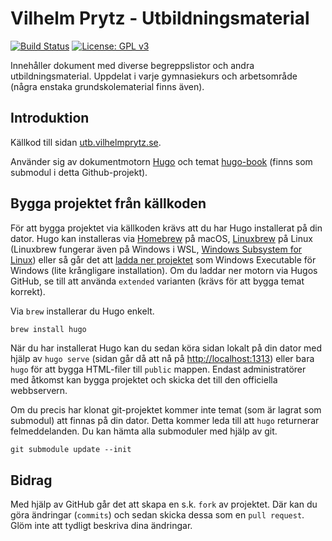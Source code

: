 # Vilhelm Prytz - Utbildningsmaterial

[![Build Status](https://travis-ci.org/VilhelmPrytz/utbildningsmaterial.svg?branch=master)](https://travis-ci.org/VilhelmPrytz/utbildningsmaterial) [![License: GPL v3](https://img.shields.io/badge/License-GPLv3-blue.svg)](LICENSE) 

Innehåller dokument med diverse begreppslistor och andra utbildningsmaterial. Uppdelat i varje gymnasiekurs och arbetsområde (några enstaka grundskolematerial finns även).

## Introduktion

Källkod till sidan [utb.vilhelmprytz.se](https://utb.vilhelmprytz.se).

Använder sig av dokumentmotorn [Hugo](https://gohugo.io) och temat [hugo-book](https://github.com/alex-shpak/hugo-book) (finns som submodul i detta Github-projekt).

## Bygga projektet från källkoden

För att bygga projektet via källkoden krävs att du har Hugo installerat på din dator. Hugo kan installeras via [Homebrew](https://brew.sh/index_sv) på macOS, [Linuxbrew](https://docs.brew.sh/Homebrew-on-Linux) på Linux (Linuxbrew fungerar även på Windows i WSL, [Windows Subsystem for Linux](https://docs.microsoft.com/en-us/windows/wsl/install-win10)) eller så går det att [ladda ner projektet](https://github.com/gohugoio/hugo/releases) som Windows Executable för Windows (lite krångligare installation). Om du laddar ner motorn via Hugos GitHub, se till att använda `extended` varianten (krävs för att bygga temat korrekt).

Via `brew` installerar du Hugo enkelt.

```bash
brew install hugo
```

När du har installerat Hugo kan du sedan köra sidan lokalt på din dator med hjälp av `hugo serve` (sidan går då att nå på [http://localhost:1313](http://localhost:1313)) eller bara `hugo` för att bygga HTML-filer till `public` mappen. Endast administratörer med åtkomst kan bygga projektet och skicka det till den officiella webbservern.

Om du precis har klonat git-projektet kommer inte temat (som är lagrat som submodul) att finnas på din dator. Detta kommer leda till att `hugo` returnerar felmeddelanden. Du kan hämta alla submoduler med hjälp av git.

```
git submodule update --init
```

## Bidrag

Med hjälp av GitHub går det att skapa en s.k. `fork` av projektet. Där kan du göra ändringar (`commits`) och sedan skicka dessa som en `pull request`. Glöm inte att tydligt beskriva dina ändringar.